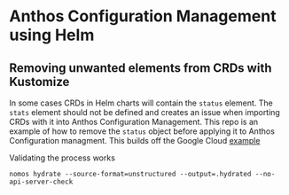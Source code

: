 # Anthos Configuration Management using Helm
## Removing unwanted elements from CRDs with Kustomize
In some cases CRDs in Helm charts will contain the `status` element.  The `stats` element should not be defined and creates an issue when importing CRDs with it into Anthos Configuration Management.  This repo is an example of how to remove the `status` object before applying it to Anthos Configuration managment. This builds off the Google Cloud [example](https://cloud.google.com/anthos-config-management/docs/tutorials/config-sync-helm#gcloud_2)

Validating the process works
````
nomos hydrate --source-format=unstructured --output=.hydrated --no-api-server-check
````

